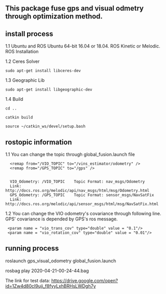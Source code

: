 

## This package fuse gps and visual odmetry through optimization method.


## install process

1.1 Ubuntu and ROS
Ubuntu 64-bit 16.04 or 18.04. ROS Kinetic or Melodic. ROS Installation

1.2 Ceres Solver

```
sudo apt-get install libceres-dev
```

1.3 Geographic Lib

```
sudo apt-get install libgeographic-dev
```

1.4 Build
```
cd ..

catkin build

source ~/catkin_ws/devel/setup.bash
```

## rostopic information

1.1 You can change the topic through global_fusion.launch file
```
  <remap from="/VIO_TOPIC" to="/vins_estimator/odometry" />
  <remap from="/GPS_TOPIC" to="/gps" />


  VIO_Odometry: /VIO_TOPIC    Topic Format: nav_msgs/Odometry
  Link: http://docs.ros.org/melodic/api/nav_msgs/html/msg/Odometry.html
  GPS_Odometry: /GPS_TOPIC    Topic Format: sensor_msgs/NavSatFix
  Link: http://docs.ros.org/melodic/api/sensor_msgs/html/msg/NavSatFix.html
```
1.2 You can change the VIO odometry's covariance through following line. 
    GPS' covariance is depended by GPS's ros message.
```
 <param name = "vio_trans_cov" type="double" value = "0.1"/>
 <param name = "vio_rotation_cov" type="double" value = "0.01"/>
```

## running process

roslaunch gps_visual_odometry global_fusion.launch

rosbag play 2020-04-21-00-24-44.bag

The link for test data: https://drive.google.com/open?id=1Zw4d80cI9uji_f8fyyLxhBRHsLWDgh7y
